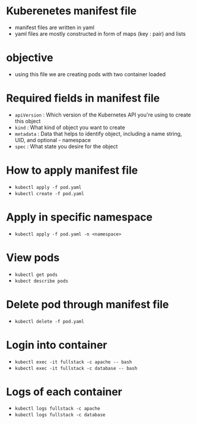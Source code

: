 # Kuberenetes manifest file
- manifest files are written in yaml
- yaml files are mostly constructed in form of maps (key : pair) and lists

# objective 
- using this file we are creating pods with two container loaded

# Required fields in manifest file
- `apiVersion` : Which version of the Kubernetes API you're using to create this object
- `kind`       : What kind of object you want to create
- `metadata`   : Data that helps to identify object, including a name string, UID, and optional - namespace
- `spec`       : What state you desire for the object

# How to apply manifest file
- `kubectl apply -f pod.yaml`
- `kubectl create -f pod.yaml`

# Apply in specific namespace
- `kubectl apply -f pod.yaml -n <namespace>`

# View pods
- `kubectl get pods`
- `kubect describe pods`

# Delete pod through manifest file
- `kubectl delete -f pod.yaml`

# Login into container
- `kubectl exec -it fullstack -c apache -- bash`
- `kubectl exec -it fullstack -c database -- bash`

# Logs of each container
- `kubectl logs fullstack -c apache`
- `kubectl logs fullstack -c database`